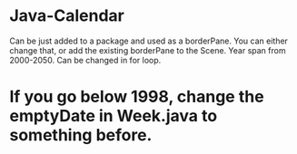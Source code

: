 # Java-Calendar
Can be just added to a package and used as a borderPane. You can either change that, or add the existing borderPane to the Scene.
Year span from 2000-2050. Can be changed in for loop. 
# If you go below 1998, change the emptyDate in Week.java to something before.
